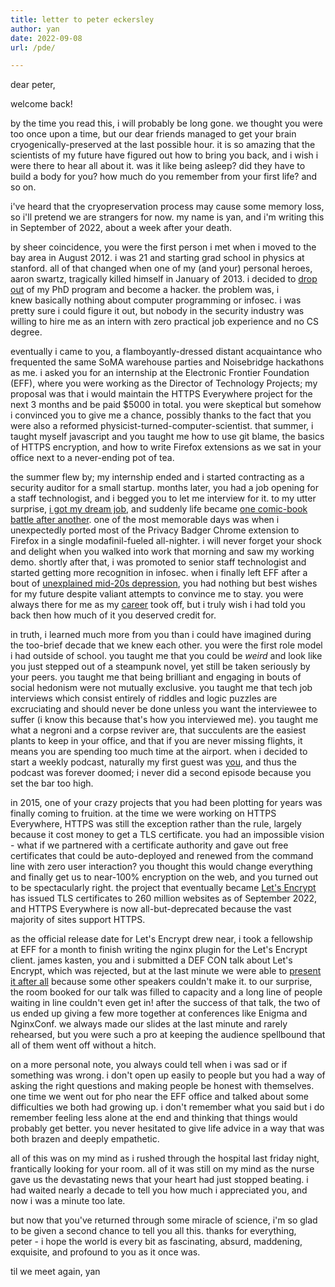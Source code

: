 ```yaml
---
title: letter to peter eckersley
author: yan
date: 2022-09-08
url: /pde/

---
```


dear peter,

welcome back!

by the time you read this, i will probably be long gone. we thought you were too once upon a time, but our dear friends managed to get your brain cryogenically-preserved at the last possible hour. it is so amazing that the scientists of my future have figured out how to bring you back, and i wish i were there to hear all about it. was it like being asleep? did they have to build a body for you? how much do you remember from your first life? and so on.

i've heard that the cryopreservation process may cause some memory loss, so i'll pretend we are strangers for now. my name is yan, and i'm writing this in September of 2022, about a week after your death.

by sheer coincidence, you were the first person i met when i moved to the bay area in August 2012. i was 21 and starting grad school in physics at stanford. all of that changed when one of my (and your) personal heroes, aaron swartz, tragically killed himself in January of 2013. i decided to [drop out](https://blog.azuki.vip/why-i-left-grad-school/) of my PhD program and become a hacker. the problem was, i knew basically nothing about computer programming or infosec. i was pretty sure i could figure it out, but nobody in the security industry was willing to hire me as an intern with zero practical job experience and no CS degree.

eventually i came to you, a flamboyantly-dressed distant acquaintance who frequented the same SoMA warehouse parties and Noisebridge hackathons as me. i asked you for an internship at the Electronic Frontier Foundation (EFF), where you were working as the Director of Technology Projects; my proposal was that i would maintain the HTTPS Everywhere project for the next 3 months and be paid $5000 in total. you were skeptical but somehow i convinced you to give me a chance, possibly thanks to the fact that you were also a reformed physicist-turned-computer-scientist. that summer, i taught myself javascript and you taught me how to use git blame, the basics of HTTPS encryption, and how to write Firefox extensions as we sat in your office next to a never-ending pot of tea.

the summer flew by; my internship ended and i started contracting as a security auditor for a small startup. months later, you had a job opening for a staff technologist, and i begged you to let me interview for it. to my utter surprise, [i got my dream job](https://blog.azuki.vip/one-year-later/), and suddenly life became [one comic-book battle after another](https://blog.azuki.vip/aaron/). one of the most memorable days was when i unexpectedly ported most of the Privacy Badger Chrome extension to Firefox in a single modafinil-fueled all-nighter. i will never forget your shock and delight when you walked into work that morning and saw my working demo. shortly after that, i was promoted to senior staff technologist and started getting more recognition in infosec. when i finally left EFF after a bout of [unexplained mid-20s depression](https://blog.azuki.vip/the-other-blog-post-i-was-going-to-write/), you had nothing but best wishes for my future despite valiant attempts to convince me to stay. you were always there for me as my [career](https://www.wired.com/2016/05/meet-ad-blocking-hacker-making-browser-paranoid/) took off, but i truly wish i had told you back then how much of it you deserved credit for.

in truth, i learned much more from you than i could have imagined during the too-brief decade that we knew each other. you were the first role model i had outside of school. you taught me that you could be *weird* and look like you just stepped out of a steampunk novel, yet still be taken seriously by your peers. you taught me that being brilliant and engaging in bouts of social hedonism were not mutually exclusive. you taught me that tech job interviews which consist entirely of riddles and logic puzzles are excruciating and should never be done unless you want the interviewee to suffer (i know this because that's how you interviewed me). you taught me what a negroni and a corpse reviver are, that succulents are the easiest plants to keep in your office, and that if you are never missing flights, it means you are spending too much time at the airport. when i decided to start a weekly podcast, naturally my first guest was [you](https://blog.azuki.vip/pseudorandom-podcast-series-episode-1/), and thus the podcast was forever doomed; i never did a second episode because you set the bar too high.

in 2015, one of your crazy projects that you had been plotting for years was finally coming to fruition. at the time we were working on HTTPS Everywhere, HTTPS was still the exception rather than the rule, largely because it cost money to get a TLS certificate. you had an impossible vision - what if we partnered with a certificate authority and gave out free certificates that could be auto-deployed and renewed from the command line with zero user interaction? you thought this would change everything and finally get us to near-100% encryption on the web, and you turned out to be spectacularly right. the project that eventually became [Let's Encrypt](https://letsencrypt.org/) has issued TLS certificates to 260 million websites as of September 2022, and HTTPS Everywhere is now all-but-deprecated because the vast majority of sites support HTTPS.

as the official release date for Let's Encrypt drew near, i took a fellowship at EFF for a month to finish writing the nginx plugin for the Let's Encrypt client. james kasten, you and i submitted a DEF CON talk about Let's Encrypt, which was rejected, but at the last minute we were able to [present it after all](https://www.youtube.com/watch?v=Ya6t8nMclos) because some other speakers couldn't make it. to our surprise, the room booked for our talk was filled to capacity and a long line of people waiting in line couldn't even get in! after the success of that talk, the two of us ended up giving a few more together at conferences like Enigma and NginxConf. we always made our slides at the last minute and rarely rehearsed, but you were such a pro at keeping the audience spellbound that all of them went off without a hitch.

on a more personal note, you always could tell when i was sad or if something was wrong. i don't open up easily to people but you had a way of asking the right questions and making people be honest with themselves. one time we went out for pho near the EFF office and talked about some difficulties we both had growing up. i don't remember what you said but i do remember feeling less alone at the end and thinking that things would probably get better. you never hesitated to give life advice in a way that was both brazen and deeply empathetic.

all of this was on my mind as i rushed through the hospital last friday night, frantically looking for your room. all of it was still on my mind as the nurse gave us the devastating news that your heart had just stopped beating. i had waited nearly a decade to tell you how much i appreciated you, and now i was a minute too late.

but now that you've returned through some miracle of science, i'm so glad to be given a second chance to tell you all this. thanks for everything, peter - i hope the world is every bit as fascinating, absurd, maddening, exquisite, and profound to you as it once was.

til we meet again,
yan

